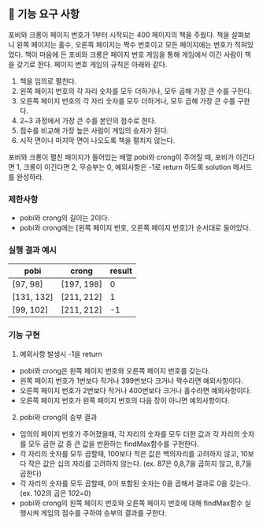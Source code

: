 ## 🚀 기능 요구 사항

포비와 크롱이 페이지 번호가 1부터 시작되는 400 페이지의 책을 주웠다. 책을 살펴보니 왼쪽 페이지는 홀수, 오른쪽 페이지는 짝수 번호이고 모든 페이지에는 번호가 적혀있었다. 책이 마음에 든 포비와 크롱은 페이지 번호 게임을 통해 게임에서 이긴 사람이 책을 갖기로 한다. 페이지 번호 게임의 규칙은 아래와 같다.

1. 책을 임의로 펼친다.
2. 왼쪽 페이지 번호의 각 자리 숫자를 모두 더하거나, 모두 곱해 가장 큰 수를 구한다.
3. 오른쪽 페이지 번호의 각 자리 숫자를 모두 더하거나, 모두 곱해 가장 큰 수를 구한다.
4. 2~3 과정에서 가장 큰 수를 본인의 점수로 한다.
5. 점수를 비교해 가장 높은 사람이 게임의 승자가 된다.
6. 시작 면이나 마지막 면이 나오도록 책을 펼치지 않는다.

포비와 크롱이 펼친 페이지가 들어있는 배열 pobi와 crong이 주어질 때, 포비가 이긴다면 1, 크롱이 이긴다면 2, 무승부는 0, 예외사항은 -1로 return 하도록 solution 메서드를 완성하라.

### 제한사항

- pobi와 crong의 길이는 2이다.
- pobi와 crong에는 [왼쪽 페이지 번호, 오른쪽 페이지 번호]가 순서대로 들어있다.

### 실행 결과 예시

| pobi       | crong      | result |
| ---------- | ---------- | ------ |
| [97, 98]   | [197, 198] | 0      |
| [131, 132] | [211, 212] | 1      |
| [99, 102]  | [211, 212] | -1     |

### 기능 구현

1. 예외사항 발생시 -1을 return

- pobi와 crong은 왼쪽 페이지 번호와 오른쪽 페이지 번호를 갖는다.
- 왼쪽 페이지 번호가 1번보다 작거나 399번보다 크거나 짝수라면 예외사항이다.
- 오른쪽 페이지 번호가 2번보다 작거나 400번보다 크거나 홀수라면 예외사항이다.
- 오른쪽 페이지 번호가 왼쪽 페이지 번호의 다음 장이 아니면 예외사항이다.

2. pobi와 crong의 승부 결과

- 임의의 페이지 번호가 주어졌을때, 각 자리의 숫자를 모두 더한 값과 각 자리의 숫자를 모두 곱한 값 중 큰 값을 반환하는 findMax함수를 구현한다.
- 각 자리의 숫자를 모두 곱할때, 100보다 작은 값은 백의자리를 고려하지 않고, 10보다 작은 값은 십의 자리를 고려하지 않는다. (ex. 87은 0,8,7을 곱하지 않고, 8,7을 곱한다)
- 각 자리의 숫자를 모두 곱할때, 0이 포함된 숫자는 0을 곱해서 결과로 0을 갖는다.(ex. 102의 곱은 1*0*2=0)
- pobi와 crong의 왼쪽 페이지 번호와 오른쪽 페이지 번호에 대해 findMax함수 실행시켜 게임의 점수를 구하여 승부의 결과를 구한다.
